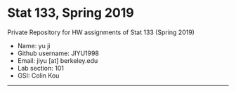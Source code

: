 # Stat 133, Spring 2019

Private Repository for HW assignments of Stat 133 (Spring 2019)

- Name: yu ji
- Github username: JIYU1998
- Email: jiyu [at] berkeley.edu
- Lab section: 101
- GSI: Colin Kou

-----
